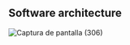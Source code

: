 ## Software architecture

![Captura de pantalla (306)](https://github.com/luislopez-dev/.Net-project/assets/48783255/6f3fd359-360a-40f7-bf3a-f74c8950b628)
